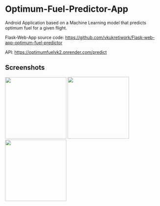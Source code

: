 # Optimum-Fuel-Predictor-App

Android Application based on a Machine Learning model that predicts optimum fuel for a given flight. 
 
Flask-Web-App source code: https://github.com/vkukretiwork/Flask-web-app-optimum-fuel-predictor 

API: https://optimumfuelvk2.onrender.com/predict


## Screenshots

<img src="https://github.com/vkukretiwork/Optimum-Fuel-Predictor-App/assets/81283669/6f152351-9130-4a55-9260-3e144dbabb73" width="200">  
<img src="https://github.com/vkukretiwork/Optimum-Fuel-Predictor-App/assets/81283669/05f184fe-a1fb-4033-b3a5-17847f73f5d0" width="201">
<img src="https://github.com/vkukretiwork/Optimum-Fuel-Predictor-App/assets/81283669/d570f6f9-e615-4f15-bfb7-c02ee91de63b" width="200">
